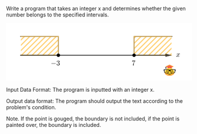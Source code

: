 Write a program that takes an integer x and determines whether the given number belongs to the specified intervals.

![Image](Belonging2.png)

Input Data Format:
The program is inputted with an integer x.

Output data format:
The program should output the text according to the problem's condition.

Note. If the point is gouged, the boundary is not included, if the point is painted over, the boundary is included. 